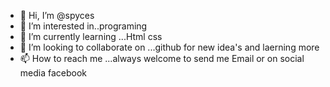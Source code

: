 - 👋 Hi, I’m @spyces
- 👀 I’m interested in..programing
- 🌱 I’m currently learning ...Html css 
- 💞️ I’m looking to collaborate on ...github for new idea's and laerning more
- 📫 How to reach me ...always welcome to send me Email or on social media facebook

<!---
spyces/spyces is a ✨ special ✨ repository because its `README.md` (this file) appears on your GitHub profile.
You can click the Preview link to take a look at your changes.
--->
